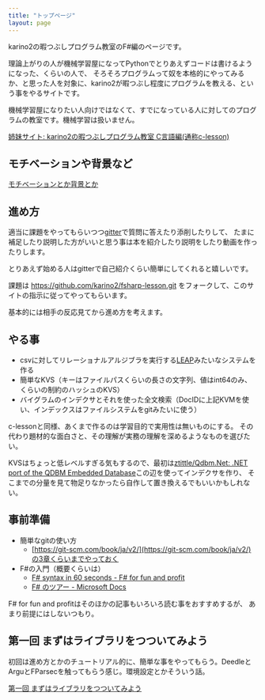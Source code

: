 ```yaml
---
title: "トップページ"
layout: page
---
```


karino2の暇つぶしプログラム教室のF#編のページです。

理論上がりの人が機械学習屋になってPythonでとりあえずコードは書けるようになった、くらいの人で、
そろそろプログラムって奴を本格的にやってみるか、と思った人を対象に、karino2が暇つぶし程度にプログラムを教える、という事をやるサイトです。

機械学習屋になりたい人向けではなくて、すでになっている人に対してのプログラムの教室です。機械学習は扱いません。

[姉妹サイト: karino2の暇つぶしプログラム教室 C言語編(通称c-lesson)](https://karino2.github.io/c-lesson)

## モチベーションや背景など

[モチベーションとか背景とか](motivation.md)

## 進め方

適当に課題をやってもらいつつ[gitter](https://gitter.im/karino2_program_lesson/fsharp-lesson)で質問に答えたり添削したりして、
たまに補足したり説明した方がいいと思う事は本を紹介したり説明をしたり動画を作ったりします。

とりあえず始める人はgitterで自己紹介くらい簡単にしてくれると嬉しいです。

課題は https://github.com/karino2/fsharp-lesson.git をフォークして、このサイトの指示に従ってやってもらいます。

基本的には相手の反応見てから進め方を考えます。

## やる事

- csvに対してリレーショナルアルジブラを実行する[LEAP](https://karino2.github.io/RandomThoughts/LEAP)みたいなシステムを作る
- 簡単なKVS（キーはファイルパスくらいの長さの文字列、値はint64のみ、くらいの制約のハッシュのKVS）
- バイグラムのインデクサとそれを使った全文検索（DocIDに上記KVMを使い、インデックスはファイルシステムをgitみたいに使う）

c-lessonと同様、あくまで作るのは学習目的で実用性は無いものにする。
その代わり題材的な面白さと、その理解が実務の理解を深めるようなものを選びたい。

KVSはちょっと低レベルすぎる気もするので、最初は[ztittle/Qdbm.Net: .NET port of the QDBM Embedded Database](https://github.com/ztittle/Qdbm.Net)この辺を使ってインデクサを作り、
そこまでの分量を見て物足りなかったら自作して置き換えるでもいいかもしれない。

## 事前準備

- 簡単なgitの使い方
  - [https://git-scm.com/book/ja/v2/](https://git-scm.com/book/ja/v2/)の3章くらいまでやっておく
- F#の入門（概要くらいは）
  - [F# syntax in 60 seconds - F# for fun and profit](https://fsharpforfunandprofit.com/posts/fsharp-in-60-seconds/)
  - [F# のツアー - Microsoft Docs](https://docs.microsoft.com/ja-jp/dotnet/fsharp/tour)

F# for fun and profitはそのほかの記事もいろいろ読む事をおすすめするが、
あまり前提にはしないつもり。

## 第一回 まずはライブラリをつついてみよう

初回は進め方とかのチュートリアル的に、簡単な事をやってもらう。DeedleとArguとFParsecを触ってもらう感じ。環境設定とかそういう話。

[第一回 まずはライブラリをつついてみよう](play_library.md)

